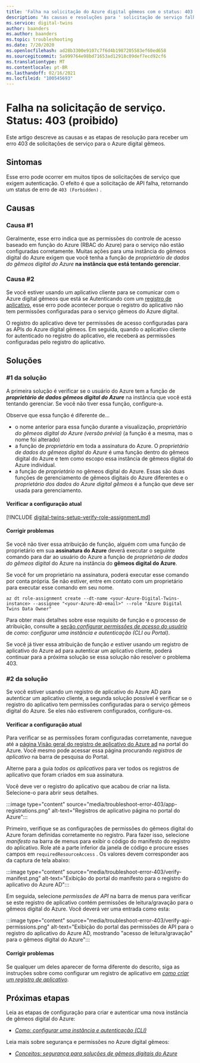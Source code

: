 ```yaml
---
title: 'Falha na solicitação do Azure digital gêmeos com o status: 403 (proibido)'
description: "As causas e resoluções para ' solicitação de serviço falharam. Status: 403 (proibido) ' no gêmeos digital do Azure."
ms.service: digital-twins
author: baanders
ms.author: baanders
ms.topic: troubleshooting
ms.date: 7/20/2020
ms.openlocfilehash: ad28b3300e9107c7f6d4b1987205583ef60ed658
ms.sourcegitcommit: 5a999764e98bd71653ad12918c09def7ecd92cf6
ms.translationtype: MT
ms.contentlocale: pt-BR
ms.lasthandoff: 02/16/2021
ms.locfileid: "100545693"
---
```

# <a name="service-request-failed-status-403-forbidden"></a>Falha na solicitação de serviço. Status: 403 (proibido)

Este artigo descreve as causas e as etapas de resolução para receber um erro 403 de solicitações de serviço para o Azure digital gêmeos. 

## <a name="symptoms"></a>Sintomas

Esse erro pode ocorrer em muitos tipos de solicitações de serviço que exigem autenticação. O efeito é que a solicitação de API falha, retornando um status de erro de `403 (Forbidden)` .

## <a name="causes"></a>Causas

### <a name="cause-1"></a>Causa #1

Geralmente, esse erro indica que as permissões do controle de acesso baseado em função do Azure (RBAC do Azure) para o serviço não estão configuradas corretamente. Muitas ações para uma instância do gêmeos digital do Azure exigem que você tenha a função de *proprietário de dados do gêmeos digital do Azure* **na instância que está tentando gerenciar**. 

### <a name="cause-2"></a>Causa #2

Se você estiver usando um aplicativo cliente para se comunicar com o Azure digital gêmeos que está se Autenticando com um [registro de aplicativo](how-to-create-app-registration.md), esse erro pode acontecer porque o registro do aplicativo não tem permissões configuradas para o serviço gêmeos do Azure digital.

O registro do aplicativo deve ter permissões de acesso configuradas para as APIs do Azure digital gêmeos. Em seguida, quando o aplicativo cliente for autenticado no registro do aplicativo, ele receberá as permissões configuradas pelo registro do aplicativo.

## <a name="solutions"></a>Soluções

### <a name="solution-1"></a>#1 da solução

A primeira solução é verificar se o usuário do Azure tem a função de _**proprietário de dados gêmeos digital do Azure**_ na instância que você está tentando gerenciar. Se você não tiver essa função, configure-a.

Observe que essa função é diferente de...
* o nome anterior para essa função durante a visualização, *proprietário do gêmeos digital do Azure (versão prévia)* (a função é a mesma, mas o nome foi alterado)
* a função de *proprietário* em toda a assinatura do Azure. O *proprietário de dados do gêmeos digital do Azure* é uma função dentro do gêmeos digital do Azure e tem como escopo essa instância de gêmeos digital do Azure individual.
* a função de *proprietário* no gêmeos digital do Azure. Essas são duas funções de gerenciamento de gêmeos digitais do Azure diferentes e o *proprietário dos dados do Azure digital gêmeos* é a função que deve ser usada para gerenciamento.

#### <a name="check-current-setup"></a>Verificar a configuração atual

[!INCLUDE [digital-twins-setup-verify-role-assignment.md](../../includes/digital-twins-setup-verify-role-assignment.md)]

#### <a name="fix-issues"></a>Corrigir problemas 

Se você não tiver essa atribuição de função, alguém com uma função de proprietário em sua **assinatura do Azure** deverá executar o seguinte comando para dar ao usuário do Azure a função de *proprietário de dados do gêmeos digital* do Azure na instância do **gêmeos digital do Azure**. 

Se você for um proprietário na assinatura, poderá executar esse comando por conta própria. Se não estiver, entre em contato com um proprietário para executar esse comando em seu nome.

```azurecli-interactive
az dt role-assignment create --dt-name <your-Azure-Digital-Twins-instance> --assignee "<your-Azure-AD-email>" --role "Azure Digital Twins Data Owner"
```

Para obter mais detalhes sobre esse requisito de função e o processo de atribuição, consulte a [seção *configurar permissões de acesso do usuário*](how-to-set-up-instance-CLI.md#set-up-user-access-permissions) de *como: configurar uma instância e autenticação (CLI ou Portal)*.

Se você já tiver essa atribuição de função *e* estiver usando um registro de aplicativo do Azure ad para autenticar um aplicativo cliente, poderá continuar para a próxima solução se essa solução não resolver o problema 403.

### <a name="solution-2"></a>#2 da solução

Se você estiver usando um registro de aplicativo do Azure AD para autenticar um aplicativo cliente, a segunda solução possível é verificar se o registro do aplicativo tem permissões configuradas para o serviço gêmeos digital do Azure. Se eles não estiverem configurados, configure-os.

#### <a name="check-current-setup"></a>Verificar a configuração atual

Para verificar se as permissões foram configuradas corretamente, navegue até a [página Visão geral do registro de aplicativo do Azure ad](https://portal.azure.com/#blade/Microsoft_AAD_IAM/ActiveDirectoryMenuBlade/RegisteredApps) na portal do Azure. Você mesmo pode acessar essa página procurando *registros de aplicativo* na barra de pesquisa do Portal.

Alterne para a guia *todos os aplicativos* para ver todos os registros de aplicativo que foram criados em sua assinatura.

Você deve ver o registro do aplicativo que acabou de criar na lista. Selecione-o para abrir seus detalhes.

:::image type="content" source="media/troubleshoot-error-403/app-registrations.png" alt-text="Registros de aplicativo página no portal do Azure":::

Primeiro, verifique se as configurações de permissões do gêmeos digital do Azure foram definidas corretamente no registro. Para fazer isso, selecione *manifesto* na barra de menus para exibir o código do manifesto do registro do aplicativo. Role até a parte inferior da janela de código e procure esses campos em `requiredResourceAccess` . Os valores devem corresponder aos da captura de tela abaixo:

:::image type="content" source="media/troubleshoot-error-403/verify-manifest.png" alt-text="Exibição do portal do manifesto para o registro do aplicativo do Azure AD":::

Em seguida, selecione *permissões de API* na barra de menus para verificar se este registro de aplicativo contém permissões de leitura/gravação para o gêmeos digital do Azure. Você deverá ver uma entrada como esta:

:::image type="content" source="media/troubleshoot-error-403/verify-api-permissions.png" alt-text="Exibição do portal das permissões de API para o registro do aplicativo do Azure AD, mostrando &quot;acesso de leitura/gravação&quot; para o gêmeos digital do Azure":::

#### <a name="fix-issues"></a>Corrigir problemas

Se qualquer um deles aparecer de forma diferente do descrito, siga as instruções sobre como configurar um registro de aplicativo em [*como criar um registro de aplicativo*](how-to-create-app-registration.md).

## <a name="next-steps"></a>Próximas etapas

Leia as etapas de configuração para criar e autenticar uma nova instância de gêmeos digital do Azure:
* [*Como: configurar uma instância e autenticação (CLI)*](how-to-set-up-instance-cli.md)

Leia mais sobre segurança e permissões no Azure digital gêmeos:
* [*Conceitos: segurança para soluções de gêmeos digitais do Azure*](concepts-security.md)
